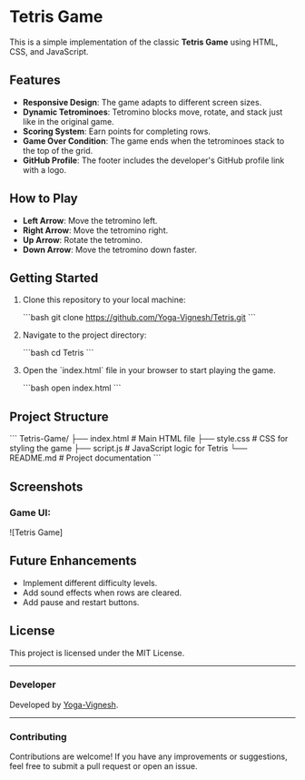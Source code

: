 # Tetris Game

This is a simple implementation of the classic **Tetris Game** using HTML, CSS, and JavaScript.

## Features

- **Responsive Design**: The game adapts to different screen sizes.
- **Dynamic Tetrominoes**: Tetromino blocks move, rotate, and stack just like in the original game.
- **Scoring System**: Earn points for completing rows.
- **Game Over Condition**: The game ends when the tetrominoes stack to the top of the grid.
- **GitHub Profile**: The footer includes the developer's GitHub profile link with a logo.

## How to Play

- **Left Arrow**: Move the tetromino left.
- **Right Arrow**: Move the tetromino right.
- **Up Arrow**: Rotate the tetromino.
- **Down Arrow**: Move the tetromino down faster.

## Getting Started

1. Clone this repository to your local machine:

   \`\`\`bash
   git clone https://github.com/Yoga-Vignesh/Tetris.git
   \`\`\`

2. Navigate to the project directory:

   \`\`\`bash
   cd Tetris
   \`\`\`

3. Open the \`index.html\` file in your browser to start playing the game.

   \`\`\`bash
   open index.html
   \`\`\`

## Project Structure

\`\`\`
Tetris-Game/
├── index.html    # Main HTML file
├── style.css     # CSS for styling the game
├── script.js     # JavaScript logic for Tetris
└── README.md     # Project documentation
\`\`\`

## Screenshots

### Game UI:
![Tetris Game]

## Future Enhancements

- Implement different difficulty levels.
- Add sound effects when rows are cleared.
- Add pause and restart buttons.

## License

This project is licensed under the MIT License.

---

### Developer

Developed by [Yoga-Vignesh](https://github.com/Yoga-Vignesh).

---

### Contributing

Contributions are welcome! If you have any improvements or suggestions, feel free to submit a pull request or open an issue.

#
